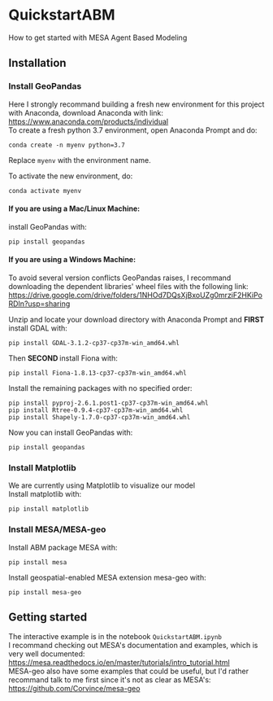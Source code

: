 # QuickstartABM
How to get started with MESA Agent Based Modeling

## Installation
### Install GeoPandas
Here I strongly recommand building a fresh new environment for this project with Anaconda, download Anaconda with link:
https://www.anaconda.com/products/individual <br>
To create a fresh python 3.7 environment, open Anaconda Prompt and do:
```shell
conda create -n myenv python=3.7
```
Replace `myenv` with the environment name.

To activate the new environment, do:
```shell
conda activate myenv
```

#### If you are using a Mac/Linux Machine:
install GeoPandas with:
```shell
pip install geopandas
```
#### If you are using a Windows Machine: 
To avoid several version conflicts GeoPandas raises, I recommand downloading the dependent libraries' wheel files with the following link:
https://drive.google.com/drive/folders/1NHOd7DQsXjBxoUZg0mrziF2HKiPoRDIn?usp=sharing

Unzip and locate your download directory with Anaconda Prompt and <b> FIRST </b> install GDAL with:
```shell
pip install GDAL-3.1.2-cp37-cp37m-win_amd64.whl
```
Then <b> SECOND </b> install Fiona with:
```shell
pip install Fiona-1.8.13-cp37-cp37m-win_amd64.whl
```
Install the remaining packages with no specified order:
```shell
pip install pyproj-2.6.1.post1-cp37-cp37m-win_amd64.whl
pip install Rtree-0.9.4-cp37-cp37m-win_amd64.whl
pip install Shapely-1.7.0-cp37-cp37m-win_amd64.whl
```
Now you can install GeoPandas with:
```shell
pip install geopandas
```
### Install Matplotlib
We are currently using Matplotlib to visualize our model <br>
Install matplotlib with:
```shell
pip install matplotlib
```
### Install MESA/MESA-geo
Install ABM package MESA with:
```shell
pip install mesa
```
Install geospatial-enabled MESA extension mesa-geo with:
```shell
pip install mesa-geo
```

## Getting started
The interactive example is in the notebook `QuickstartABM.ipynb` <br>
I recommand checking out MESA's documentation and examples, which is very well documented: <br>
https://mesa.readthedocs.io/en/master/tutorials/intro_tutorial.html <br>
MESA-geo also have some examples that could be useful, but I'd rather recommand talk to me first since it's not as clear as MESA's: <br>
https://github.com/Corvince/mesa-geo


